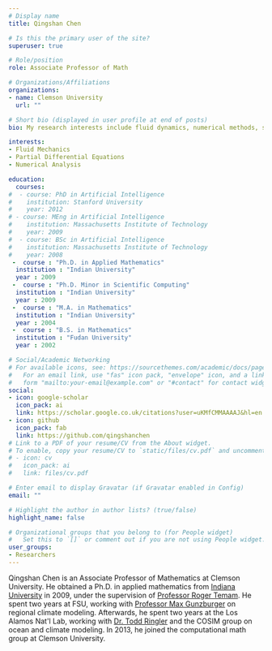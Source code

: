 ```yaml
---
# Display name
title: Qingshan Chen

# Is this the primary user of the site?
superuser: true

# Role/position
role: Associate Professor of Math

# Organizations/Affiliations
organizations:
- name: Clemson University
  url: ""

# Short bio (displayed in user profile at end of posts)
bio: My research interests include fluid dynamics, numerical methods, scientific computation.

interests:
- Fluid Mechanics
- Partial Differential Equations
- Numerical Analysis

education:
  courses:
#  - course: PhD in Artificial Intelligence
#    institution: Stanford University
#    year: 2012
# - course: MEng in Artificial Intelligence
#    institution: Massachusetts Institute of Technology
#    year: 2009
#  - course: BSc in Artificial Intelligence
#    institution: Massachusetts Institute of Technology
#    year: 2008
 -  course : "Ph.D. in Applied Mathematics"
  institution : "Indian University"
  year : 2009
 -  course : "Ph.D. Minor in Scientific Computing"
  institution : "Indian University"
  year : 2009
 -  course : "M.A. in Mathematics"
  institution : "Indian University"
  year : 2004
 -  course : "B.S. in Mathematics"
  institution : "Fudan University"
  year : 2002

# Social/Academic Networking
# For available icons, see: https://sourcethemes.com/academic/docs/page-builder/#icons
#   For an email link, use "fas" icon pack, "envelope" icon, and a link in the
#   form "mailto:your-email@example.com" or "#contact" for contact widget.
social:
- icon: google-scholar
  icon_pack: ai
  link: https://scholar.google.co.uk/citations?user=uKMfCMMAAAAJ&hl=en
- icon: github
  icon_pack: fab
  link: https://github.com/qingshanchen
# Link to a PDF of your resume/CV from the About widget.
# To enable, copy your resume/CV to `static/files/cv.pdf` and uncomment the lines below.
# - icon: cv
#   icon_pack: ai
#   link: files/cv.pdf

# Enter email to display Gravatar (if Gravatar enabled in Config)
email: ""

# Highlight the author in author lists? (true/false)
highlight_name: false

# Organizational groups that you belong to (for People widget)
#   Set this to `[]` or comment out if you are not using People widget.
user_groups:
- Researchers
---
```


Qingshan Chen is an Associate Professor of Mathematics at Clemson University. He obtained
a Ph.D. in applied mathematics from [Indiana University](http://www.math.indiana.edu) in 2009, under the supervision of [Professor
Roger Temam](http://mypage.iu.edu/~temam). 
He spent two years at FSU, working with [Professor Max Gunzburger](http://people.sc.fsu.edu/~mgunzburger/) on regional climate
modeling. Afterwards, he spent two years at the Los Alamos Nat'l Lab, working with [Dr. Todd Ringler](http://www.toddringler.me)
and the COSIM group
on ocean and climate modeling.
In 2013, he joined the computational math group at Clemson University. 

